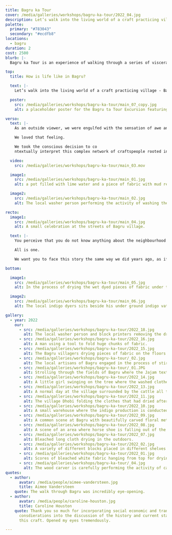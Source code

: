 ```yaml
---
title: Bagru ka Tour
cover: /media/galleries/workshops/bagru-ka-tour/2022_04.jpg
description: Let’s walk into the living world of a craft practicing village - Bagru, with conversations connecting people, environment and local crafts through stories and cultures.
palette:
  primary: "#783043"
  secondary: "#ecdfb8"
locations:
  - bagru
duration: 2
cost: 2500
blurb: |-
  Bagru ka Tour is an experience of walking through a series of visceral nature of livelihoods connected to the crafts of hand-making in textiles.

top:
  title: How is life like in Bagru?

  text: |-
    Let’s walk into the living world of a craft practicing village - Bagru, with conversations connecting people, environment and local crafts through stories and cultures.

  poster: 
    src: /media/galleries/workshops/bagru-ka-tour/main_07_copy.jpg
    alt: a placeholder poster for the Bagru ta Tour Excursion featuring a cow walking over indigo-dyed fabric laid out to dry

verso: 
  text: |-
    As an outside viewer, we were engulfed with the sensation of awe and humility when confronted by—the diversity in skills of artisans, the vast vocabularies of patterns and motifs, and the sheer large scale of production capacities. All of it at one place—Bagru.

    We loved that feeling.

    We took the conscious decision to co
    ntextually interpret this complex network of craftspeople rooted in their surroundings and traditions yet dynamically influenced by new global stimulus—climate, economic, scientific, social, political.

  video: 
    src: /media/galleries/workshops/bagru-ka-tour/main_03.mov

  image1:   
    src: /media/galleries/workshops/bagru-ka-tour/main_01.jpg
    alt: a pot filled with lime water and a piece of fabric with mud resist pattern printed on it lay on the ground

  image2:   
    src: /media/galleries/workshops/bagru-ka-tour/main_02.jpg
    alt: The local washer person performing the activity of washing the pieces of fabric 

recto:
  image1:
    src: /media/galleries/workshops/bagru-ka-tour/main_04.jpg
    alt: A small celebration at the streets of Bagru village.

  text: |-
    You perceive that you do not know anything about the neighbourhood but, at the same time, you understand the emotion they are evoking. Your senses are enliven and you fill the gaps of the story in your head. You are a part of the story that you are experiencing.

    All is one.

    We want you to face this story the same way we did years ago, as if he/she is immersing in a series of live performances in a living museum.

bottom:

  image1:   
    src: /media/galleries/workshops/bagru-ka-tour/main_05.jpg
    alt: In the process of drying the wet dyed pieces of fabric under the summer sun.

  image2:   
    src: /media/galleries/workshops/bagru-ka-tour/main_06.jpg
    alt: The local indigo dyers sits beside his under ground indigo vat and dips a piece of large block printed fabric.

gallery: 
  - year: 2022
    our:    
      - src: /media/galleries/workshops/bagru-ka-tour/2022_18.jpg
        alt: The local washer person and block printers removing the dried pieces of block printed fabric laid out in the sun on the ground.
      - src: /media/galleries/workshops/bagru-ka-tour/2022_16.jpg
        alt: A man using a tool to fold huge chunks of fabric.
      - src: /media/galleries/workshops/bagru-ka-tour/2022_15.jpg
        alt: The Bagru villagers drying pieces of fabric on the floors of big fields.
      - src: /media/galleries/workshops/bagru-ka-tour/_02.jpg
        alt: The local artisans of Bagru engaged in the process of stirring the fabric in the hot pot to fix the black and the blue color.
      - src: /media/galleries/workshops/bagru-ka-tour/_01.JPG
        alt: Strolling through the fields of Bagru where the Jajam textile is laid on the floor for drying by the community of local artisans.
      - src: /media/galleries/workshops/bagru-ka-tour/2022_14.jpg
        alt: A little girl swinging on the tree where the washed clothes are drying.
      - src: /media/galleries/workshops/bagru-ka-tour/2022_13.jpg
        alt: A normal day at the village surrounded by the cattle all through the day.
      - src: /media/galleries/workshops/bagru-ka-tour/2022_11.jpg
        alt: The village Dhobi folding the clothes that had dried after the wash.
      - src: /media/galleries/workshops/bagru-ka-tour/2022_10.jpg
        alt: A small warehouse where the indigo production is conducted.
      - src: /media/galleries/workshops/bagru-ka-tour/2022_09.jpg
        alt: A common scene at Bagru with beautifully carved floral metallic window of a building surrounded by heaps of indigo dyed fabric bundles.
      - src: /media/galleries/workshops/bagru-ka-tour/2022_08.jpg
        alt: A scene of an area where horse shoe is falling out of the big tub and is surrounded by burnt black rocks.
      - src: /media/galleries/workshops/bagru-ka-tour/2022_07.jpg
        alt: Bleached long cloth drying in the outdoors.
      - src: /media/galleries/workshops/bagru-ka-tour/2022_02.jpg
        alt: A variety of different blocks placed in different shelves at the carvers workshop.
      - src: /media/galleries/workshops/bagru-ka-tour/2022_01.jpg
        alt: Scores of bleached white fabric hanging from top for drying.
      - src: /media/galleries/workshops/bagru-ka-tour/_04.jpg
        alt: The wood carver is carefully performing the activity of carving the blocks into the shape of a floral pattern.
quotes:
  - author:
      avatar: /media/people/aimee-vandersteen.jpg
      title: Aimee Vandersteen
    quote: The walk through Bagru was incredibly eye-opening.
  - author:
      avatar: /media/people/caroline-houston.jpg
      title: Caroline Houston
    quote: Thank you so much for incorporating social economic and transcultural 
      consdierations into the discussion of the history and current status of 
      this craft. Opened my eyes tremendously.

---
```

